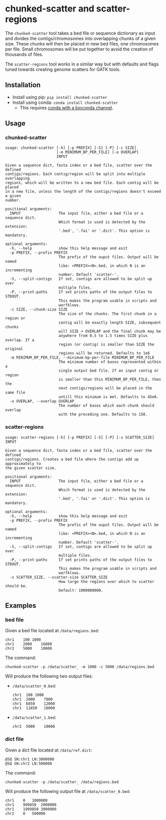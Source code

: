 # chunked-scatter and scatter-regions

The `chunked-scatter` tool takes a bed file or sequence dictionary as input 
and divides the
contigs/chromosomes into overlapping chunks of a given size. These chunks will
then be placed in new bed files, one chromosomes per file. Small chromosomes
will be put together to avoid the creation of thousands of files.

The `scatter-regions` tool works in a similar way but with defaults and flags
tuned towards creating genome scatters for GATK tools.

## Installation
- Install using pip: `pip install chunked-scatter`
- Install using conda: `conda install chunked-scatter`
    - This requires [conda with a bioconda channel](
    http://bioconda.github.io/user/install.html#).

## Usage

### chunked-scatter
```
usage: chunked-scatter [-h] [-p PREFIX] [-S] [-P] [-c SIZE]
                       [-m MINIMUM_BP_PER_FILE] [-o OVERLAP]
                       INPUT

Given a sequence dict, fasta index or a bed file, scatter over the defined
contigs/regions. Each contig/region will be split into multiple overlapping
regions, which will be written to a new bed file. Each contig will be placed
in a new file, unless the length of the contigs/regions doesn't exceed a given
number.

positional arguments:
  INPUT                 The input file, either a bed file or a sequence dict.
                        Which format is used is detected by the extension:
                        '.bed', '.fai' or '.dict'. This option is mandatory.

optional arguments:
  -h, --help            show this help message and exit
  -p PREFIX, --prefix PREFIX
                        The prefix of the ouput files. Output will be named
                        like: <PREFIX><N>.bed, in which N is an incrementing
                        number. Default 'scatter-'.
  -S, --split-contigs   If set, contigs are allowed to be split up over
                        multiple files.
  -P, --print-paths     If set prints paths of the output files to STDOUT.
                        This makes the program usable in scripts and
                        worfklows.
  -c SIZE, --chunk-size SIZE
                        The size of the chunks. The first chunk in a region or
                        contig will be exactly length SIZE, subsequent chunks
                        will SIZE + OVERLAP and the final chunk may be
                        anywhere from 0.5 to 1.5 times SIZE plus overlap. If a
                        region (or contig) is smaller than SIZE the original
                        regions will be returned. Defaults to 1e6
  -m MINIMUM_BP_PER_FILE, --minimum-bp-per-file MINIMUM_BP_PER_FILE
                        The minimum number of bases represented within a
                        single output bed file. If an input contig or region
                        is smaller than this MINIMUM_BP_PER_FILE, then the
                        next contigs/regions will be placed in the same file
                        untill this minimum is met. Defaults to 45e6.
  -o OVERLAP, --overlap OVERLAP
                        The number of bases which each chunk should overlap
                        with the preceding one. Defaults to 150.
```

### scatter-regions
```
usage: scatter-regions [-h] [-p PREFIX] [-S] [-P] [-s SCATTER_SIZE] INPUT

Given a sequence dict, fasta index or a bed file, scatter over the defined
contigs/regions. Creates a bed file where the contigs add up approximately to
the given scatter size.

positional arguments:
  INPUT                 The input file, either a bed file or a sequence dict.
                        Which format is used is detected by the extension:
                        '.bed', '.fai' or '.dict'. This option is mandatory.

optional arguments:
  -h, --help            show this help message and exit
  -p PREFIX, --prefix PREFIX
                        The prefix of the ouput files. Output will be named
                        like: <PREFIX><N>.bed, in which N is an incrementing
                        number. Default 'scatter-'.
  -S, --split-contigs   If set, contigs are allowed to be split up over
                        multiple files.
  -P, --print-paths     If set prints paths of the output files to STDOUT.
                        This makes the program usable in scripts and
                        worfklows.
  -s SCATTER_SIZE, --scatter-size SCATTER_SIZE
                        How large the regions over which to scatter should be.
                        Default: 1000000000.

```

## Examples
### bed file
Given a bed file located at `/data/regions.bed`:
```
chr1	100	1000
chr1	2000	16000
chr2	5000	10000
```

The command:
```
chunked-scatter -p /data/scatter_ -m 1000 -c 5000 /data/regions.bed
```

Will produce the following two output files:
- `/data/scatter_0.bed`:
  ```
  chr1	100	1000
  chr1	2000	7000
  chr1	6850	12000
  chr1	11850	16000
  ```
- `/data/scatter_1.bed`:
  ```
  chr2	5000	10000
  ```

### dict file
Given a dict file located at `/data/ref.dict`:
```
@SQ	SN:chr1	LN:3000000
@SQ SN:chr2 LN:500000
```

The command:
```
chunked-scatter -p /data/scatter_ /data/regions.bed
```

Will produce the following output file at `/data/scatter_0.bed`:
```
chr1	0	1000000
chr1	999850	2000000
chr1	1999850	3000000
chr2	0	500000
```
